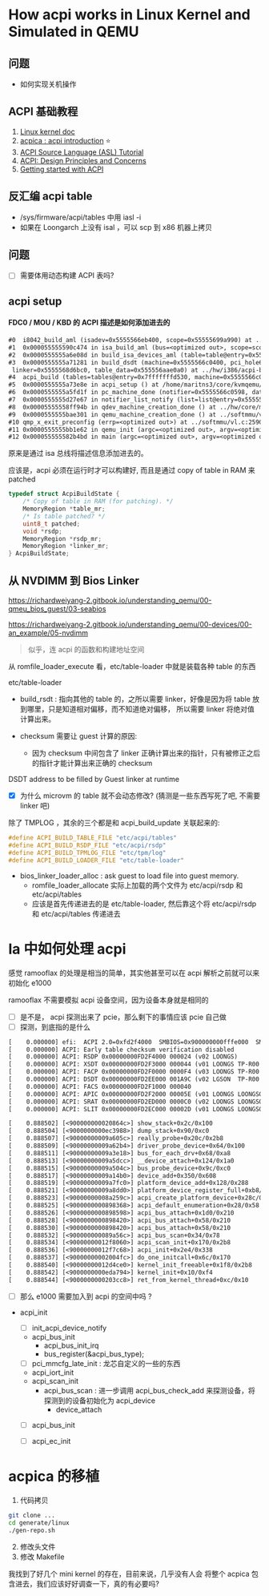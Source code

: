 # How acpi works in Linux Kernel and Simulated in QEMU

## 问题
- 如何实现关机操作

## ACPI 基础教程
1. [Linux kernel doc](https://www.kernel.org/doc/html/latest/firmware-guide/acpi/index.html#)
2. [acpica : acpi introduction](https://acpica.org/sites/acpica/files/ACPI-Introduction.pdf) :star:
3. [ACPI Source Language (ASL) Tutorial](https://acpica.org/sites/acpica/files/asl_tutorial_v20190625.pdf)
4. [ACPI: Design Principles and Concerns](https://www.ssi.gouv.fr/uploads/IMG/pdf/article_acpi.pdf)
5. [Getting started with ACPI](https://dortania.github.io/Getting-Started-With-ACPI/#a-quick-explainer-on-acpi)

## 反汇编 acpi table
- /sys/firmware/acpi/tables 中用 iasl -i
- 如果在 Loongarch 上没有 isal ，可以 scp 到 x86 机器上拷贝

## 问题
- [ ] 需要体用动态构建 ACPI 表吗?


## acpi setup

#### FDC0 / MOU / KBD 的 ACPI 描述是如何添加进去的
```txt
#0  i8042_build_aml (isadev=0x5555566eb400, scope=0x55555699a990) at ../hw/input/pckbd.c:564
#1  0x000055555590c474 in isa_build_aml (bus=<optimized out>, scope=scope@entry=0x55555699a990) at ../hw/isa/isa-bus.c:214
#2  0x0000555555a6e08d in build_isa_devices_aml (table=table@entry=0x555556909540) at /home/maritns3/core/kvmqemu/include/hw/isa/isa.h:17
#3  0x0000555555a71281 in build_dsdt (machine=0x5555566c0400, pci_hole64=<synthetic pointer>, pci_hole=<synthetic pointer>, misc=<synthetic pointer>, pm=0x7fffffffd450,
 linker=0x5555568d6bc0, table_data=0x555556aae0a0) at ../hw/i386/acpi-build.c:1403
#4  acpi_build (tables=tables@entry=0x7fffffffd530, machine=0x5555566c0400) at ../hw/i386/acpi-build.c:2374
#5  0x0000555555a73e8e in acpi_setup () at /home/maritns3/core/kvmqemu/include/hw/boards.h:24
#6  0x0000555555a5fd1f in pc_machine_done (notifier=0x5555566c0598, data=<optimized out>) at ../hw/i386/pc.c:789
#7  0x0000555555d27e67 in notifier_list_notify (list=list@entry=0x5555564c0a58 <machine_init_done_notifiers>, data=data@entry=0x0) at ../util/notify.c:39
#8  0x00005555558ff94b in qdev_machine_creation_done () at ../hw/core/machine.c:1280
#9  0x0000555555bae301 in qemu_machine_creation_done () at ../softmmu/vl.c:2567
#10 qmp_x_exit_preconfig (errp=<optimized out>) at ../softmmu/vl.c:2590
#11 0x0000555555bb1e62 in qemu_init (argc=<optimized out>, argv=<optimized out>, envp=<optimized out>) at ../softmmu/vl.c:3611
#12 0x000055555582b4bd in main (argc=<optimized out>, argv=<optimized out>, envp=<optimized out>) at ../softmmu/main.c:49
```
原来是通过 isa 总线将描述信息添加进去的。

应该是，acpi 必须在运行时才可以构建好, 而且是通过 copy of table in RAM 来 patched
```c
typedef struct AcpiBuildState {
    /* Copy of table in RAM (for patching). */
    MemoryRegion *table_mr;
    /* Is table patched? */
    uint8_t patched;
    void *rsdp;
    MemoryRegion *rsdp_mr;
    MemoryRegion *linker_mr;
} AcpiBuildState;
```


## 从 NVDIMM 到 Bios Linker
https://richardweiyang-2.gitbook.io/understanding_qemu/00-qmeu_bios_guest/03-seabios

https://richardweiyang-2.gitbook.io/understanding_qemu/00-devices/00-an_example/05-nvdimm
> 似乎，连 acpi 的函数和构建地址空间

从 romfile_loader_execute 看，etc/table-loader 中就是装载各种 table 的东西

etc/table-loader

- build_rsdt : 指向其他的 table 的，之所以需要 linker，好像是因为将 table 放到哪里，只是知道相对偏移，而不知道绝对偏移，
所以需要 linker 将绝对值计算出来。

- checksum 需要让 guest 计算的原因:
  - 因为 checksum 中间包含了 linker 正确计算出来的指针，只有被修正之后的指针才能计算出来正确的 checksum

DSDT address to be filled by Guest linker at runtime

- [x] 为什么 microvm 的 table 就不会动态修改? (猜测是一些东西写死了吧, 不需要 linker 吧)

除了 TMPLOG ，其余的三个都是和 acpi_build_update 关联起来的:
```c
#define ACPI_BUILD_TABLE_FILE "etc/acpi/tables"
#define ACPI_BUILD_RSDP_FILE "etc/acpi/rsdp"
#define ACPI_BUILD_TPMLOG_FILE "etc/tpm/log"
#define ACPI_BUILD_LOADER_FILE "etc/table-loader"
```

- bios_linker_loader_alloc : ask guest to load file into guest memory.
  - romfile_loader_allocate 实际上加载的两个文件为 etc/acpi/rsdp 和 etc/acpi/tables
  - 应该是首先传递进去的是  etc/table-loader, 然后靠这个将 etc/acpi/rsdp 和 etc/acpi/tables 传递进去


# la 中如何处理 acpi
感觉 ramooflax 的处理是相当的简单，其实他甚至可以在 acpi 解析之前就可以来初始化 e1000

ramooflax 不需要模拟 acpi 设备空间，因为设备本身就是相同的

- [ ] 是不是， acpi 探测出来了 pcie，那么剩下的事情应该 pcie 自己做
- [ ] 探测，到底指的是什么
```txt
[    0.000000] efi:  ACPI 2.0=0xfd2f4000  SMBIOS=0x900000000fffe000  SMBIOS 3.0=0x90000000fd132000
[    0.000000] ACPI: Early table checksum verification disabled
[    0.000000] ACPI: RSDP 0x00000000FD2F4000 000024 (v02 LOONGS)
[    0.000000] ACPI: XSDT 0x00000000FD2F3000 000044 (v01 LOONGS TP-R00   00000004      01000013)
[    0.000000] ACPI: FACP 0x00000000FD2F0000 0000F4 (v03 LOONGS TP-R00   00000004 PTEC 20160527)
[    0.000000] ACPI: DSDT 0x00000000FD2EE000 001A9C (v02 LGSON  TP-R00   00000476 INTL 20160527)
[    0.000000] ACPI: FACS 0x00000000FD2F1000 000040
[    0.000000] ACPI: APIC 0x00000000FD2F2000 00005E (v01 LOONGS LOONGSON 00000001 LIUX 00000000)
[    0.000000] ACPI: SRAT 0x00000000FD2ED000 0000C0 (v02 LOONGS LOONGSON 00000002 LIUX 01000013)
[    0.000000] ACPI: SLIT 0x00000000FD2EC000 00002D (v01 LOONGS LOONGSON 00000002 LIUX 01000013)
```

```txt
[    0.888502] [<900000000020864c>] show_stack+0x2c/0x100
[    0.888504] [<9000000000ec3988>] dump_stack+0x90/0xc0
[    0.888507] [<90000000009a605c>] really_probe+0x20c/0x2b8
[    0.888509] [<90000000009a62b4>] driver_probe_device+0x64/0x100
[    0.888511] [<90000000009a3e18>] bus_for_each_drv+0x68/0xa8
[    0.888513] [<90000000009a5dcc>] __device_attach+0x124/0x1a0
[    0.888515] [<90000000009a504c>] bus_probe_device+0x9c/0xc0
[    0.888517] [<90000000009a14b0>] device_add+0x350/0x608
[    0.888519] [<90000000009a7fc0>] platform_device_add+0x128/0x288
[    0.888521] [<90000000009a8dd0>] platform_device_register_full+0xb8/0x130
[    0.888523] [<90000000008a259c>] acpi_create_platform_device+0x28c/0x300
[    0.888525] [<9000000000898368>] acpi_default_enumeration+0x28/0x58
[    0.888526] [<9000000000898598>] acpi_bus_attach+0x1d0/0x210
[    0.888528] [<9000000000898420>] acpi_bus_attach+0x58/0x210
[    0.888530] [<9000000000898420>] acpi_bus_attach+0x58/0x210
[    0.888532] [<900000000089a56c>] acpi_bus_scan+0x34/0x78
[    0.888534] [<90000000012f8060>] acpi_scan_init+0x170/0x2b8
[    0.888536] [<90000000012f7c68>] acpi_init+0x2e4/0x338
[    0.888537] [<90000000002004fc>] do_one_initcall+0x6c/0x170
[    0.888540] [<90000000012d4ce0>] kernel_init_freeable+0x1f8/0x2b8
[    0.888542] [<9000000000eda794>] kernel_init+0x10/0xf4
[    0.888544] [<9000000000203cc8>] ret_from_kernel_thread+0xc/0x10
```
- [ ] 那么 e1000 需要加入到 acpi 的空间中吗 ?


- acpi_init
  - [ ] init_acpi_device_notify
  - acpi_bus_init
    - acpi_bus_init_irq
    - bus_register(&acpi_bus_type);
  - [ ] pci_mmcfg_late_init : 龙芯自定义的一些的东西
  - acpi_iort_init
  - acpi_scan_init
    - acpi_bus_scan : 进一步调用 acpi_bus_check_add 来探测设备，将探测到的设备初始化为 acpi_device
      - device_attach

  - [ ] acpi_bus_init
  - [ ] acpi_ec_init


# acpica 的移植

1. 代码拷贝
```sh
git clone ...
cd generate/linux
./gen-repo.sh
```

2. 修改头文件
3. 修改 Makefile

我找到了好几个 mini kernel 的存在，目前来说，几乎没有人会
将整个 acpica 包含进去，我们应该好好调查一下，真的有必要吗?
